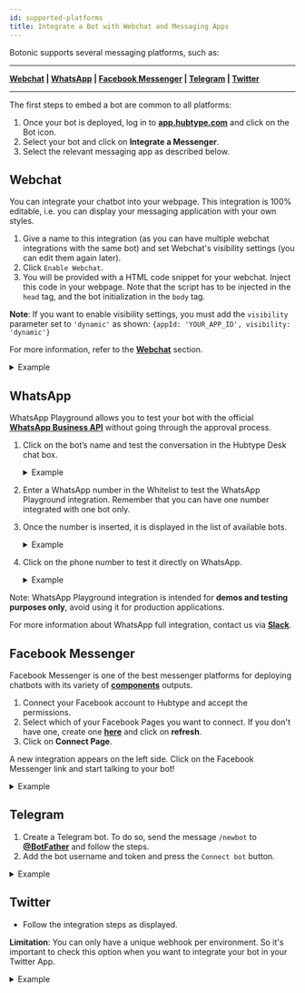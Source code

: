 ```yaml
---
id: supported-platforms
title: Integrate a Bot with Webchat and Messaging Apps
---
```


Botonic supports several messaging platforms, such as:

---

**[Webchat](#webchat) | [WhatsApp](#whatsapp) | [Facebook Messenger](#facebook-messenger) | [Telegram](#telegram) | [Twitter](#twitter)**

---

The first steps to embed a bot are common to all platforms:

1. Once your bot is deployed, log in to **[app.hubtype.com](https://app.hubtype.com/)** and click on the Bot icon.
2. Select your bot and click on **Integrate a Messenger**.
3. Select the relevant messaging app as described below.

## Webchat

You can integrate your chatbot into your webpage. This integration is 100% editable, i.e. you can display your messaging application with your own styles.

1. Give a name to this integration (as you can have multiple webchat integrations with the same bot) and set Webchat's visibility settings (you can edit them again later).
2. Click `Enable Webchat`.
3. You will be provided with a HTML code snippet for your webchat. Inject this code in your webpage. Note that the script has to be injected in the `head` tag, and the bot initialization in the `body` tag.

**Note**: If you want to enable visibility settings, you must add the `visibility` parameter set to `'dynamic'` as shown: `{appId: 'YOUR_APP_ID', visibility: 'dynamic'}`

For more information, refer to the **[Webchat](/concepts/webchat)** section.

<details>
<summary>Example</summary>

![](https://botonic-doc-static.netlify.com/images/webchat/webchat-new-channel1.png)
![](https://botonic-doc-static.netlify.com/images/webchat/webchat-new-channel2.png)

</details>

## WhatsApp

WhatsApp Playground allows you to test your bot with the official **[WhatsApp Business API](https://www.whatsapp.com/business/api)** without going through the approval process.

1. Click on the bot’s name and test the conversation in the Hubtype Desk chat box.
      <details>
      <summary>Example</summary>

   ![](https://botonic-doc-static.netlify.com/images/whatsplayground/whatsplayground2.png)
   </details>

1. Enter a WhatsApp number in the Whitelist to test the WhatsApp Playground integration. Remember that you can have one number integrated with one bot only.
1. Once the number is inserted, it is displayed in the list of available bots.
      <details>
      <summary>Example</summary>

   ![](https://botonic-doc-static.netlify.com/images/whatsplayground/whatsplayground1.png)
   </details>

1. Click on the phone number to test it directly on WhatsApp.
      <details>
      <summary>Example</summary>

   ![](https://botonic-doc-static.netlify.com/images/whatsplayground/whatsplayground3.png)
   </details>

Note: WhatsApp Playground integration is intended for **demos and testing purposes only**, avoid using it for production applications.

For more information about WhatsApp full integration, contact us via **[Slack](https://slack.botonic.io/)**.

## Facebook Messenger

Facebook Messenger is one of the best messenger platforms for deploying chatbots with its variety of **[components](/components/components)** outputs.

1. Connect your Facebook account to Hubtype and accept the permissions.
2. Select which of your Facebook Pages you want to connect. If you don't have one, create one **[here](https://www.facebook.com/pages/create/)** and click on **refresh**.
3. Click on **Connect Page**.

A new integration appears on the left side. Click on the Facebook Messenger link and start talking to your bot!

<details>
<summary>Example</summary>

![](https://botonic-doc-static.netlify.com/images/fb_channel.png)

</details>

## Telegram

1. Create a Telegram bot. To do so, send the message `/newbot` to **[@BotFather](https://t.me/botfather)** and follow the steps.
2. Add the bot username and token and press the `Connect bot` button.

<details>
<summary>Example</summary>

![](https://botonic-doc-static.netlify.com/images/tg_channel.png)

</details>

## Twitter

- Follow the integration steps as displayed.

**Limitation**: You can only have a unique webhook per environment. So it's important to check this option when you want to integrate your bot in your Twitter App.

<details>
<summary>Example</summary>

![](https://botonic-doc-static.netlify.com/images/twitter_channel.png)

</details>
